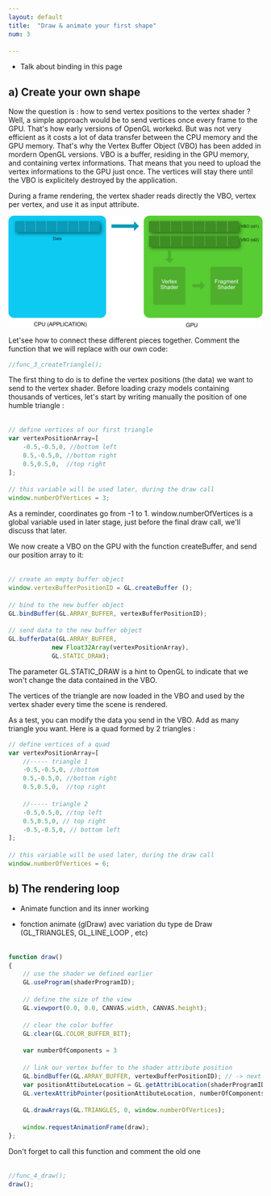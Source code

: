 ```yaml
---
layout: default
title:  "Draw & animate your first shape"
num: 3

---
```



* Talk about binding in this page


## a) Create your own shape

Now the question is : how to send vertex positions to the vertex shader ? Well, a simple approach would be to send vertices once every frame to the GPU. That's how early versions of OpenGL workekd. But was not very efficient as it costs a lot of data transfer between the CPU memory and the GPU memory. That's why the Vertex Buffer Object (VBO) has been added in mordern OpenGL versions. VBO is a buffer, residing in the GPU memory, and containing vertex informations. That means that you need to upload the vertex informations to the GPU just once. The vertices will stay there until the VBO is explicitely destroyed by the application. 

During a frame rendering, the vertex shader reads directly the VBO, vertex per vertex, and use it as input attribute.

<img src="./assets/webGLVBODiagram.jpg" alt="VBO diagram">

Let'see how to connect these different pieces together. Comment the function that we will replace with our own code:

~~~ JavaScript
//func_3_createTriangle();
~~~

The first thing to do is to define the vertex positions (the data) we want to send to the vertex shader. Before loading crazy models containing thousands of vertices, let's start by writing manually the position of one humble triangle :

~~~ JavaScript

// define vertices of our first triangle
var vertexPositionArray=[
    -0.5,-0.5,0, //bottom left
    0.5,-0.5,0, //bottom right 
    0.5,0.5,0,  //top right
];

// this variable will be used later, during the draw call
window.numberOfVertices = 3;
~~~

As a reminder, coordinates go from -1 to 1. window.numberOfVertices is a global variable used in later stage, just before the final draw call, we'll discuss that later. 

We now create a VBO on the GPU with the function createBuffer, and send our position array to it:

~~~ JavaScript

// create an empty buffer object
window.vertexBufferPositionID = GL.createBuffer ();

// bind to the new buffer object 
GL.bindBuffer(GL.ARRAY_BUFFER, vertexBufferPositionID);

// send data to the new buffer object
GL.bufferData(GL.ARRAY_BUFFER,
            new Float32Array(vertexPositionArray),
            GL.STATIC_DRAW);
~~~	

The parameter GL.STATIC_DRAW is a hint to OpenGL to indicate that we won't change the data contained in the VBO. 

The vertices of the triangle are now loaded in the VBO and used by the vertex shader every time the scene is rendered. 

As a test, you can modify the data you send in the VBO. Add as many triangle you want. Here is a quad formed by 2 triangles :

~~~ JavaScript
// define vertices of a quad
var vertexPositionArray=[
    //----- triangle 1
    -0.5,-0.5,0, //bottom 
    0.5,-0.5,0, //bottom right 
    0.5,0.5,0,  //top right

	//----- triangle 2
    -0.5,0.5,0, //top left
    0.5,0.5,0, // top right
    -0.5,-0.5,0, // bottom left
];

// this variable will be used later, during the draw call
window.numberOfVertices = 6;
~~~


## b) The rendering loop
* Animate function and its inner working

* fonction animate (glDraw) avec variation du type de Draw (GL_TRIANGLES, GL_LINE_LOOP , etc)



~~~ Javascript

function draw() 
{
    // use the shader we defined earlier
    GL.useProgram(shaderProgramID);

    // define the size of the view
    GL.viewport(0.0, 0.0, CANVAS.width, CANVAS.height);

    // clear the color buffer
    GL.clear(GL.COLOR_BUFFER_BIT);

    var numberOfComponents = 3

    // link our vertex buffer to the shader attribute position
    GL.bindBuffer(GL.ARRAY_BUFFER, vertexBufferPositionID); // -> next draw will use that buffer
    var positionAttibuteLocation = GL.getAttribLocation(shaderProgramID, "position");
    GL.vertexAttribPointer(positionAttibuteLocation, numberOfComponents, GL.FLOAT, false,0,0) ;
    
    GL.drawArrays(GL.TRIANGLES, 0, window.numberOfVertices);

    window.requestAnimationFrame(draw);
};
~~~

Don't forget to call this function and comment the old one

~~~ JavaScript

//func_4_draw();
draw();

~~~
